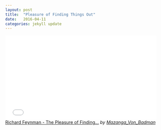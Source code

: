 ```yaml
---
layout: post
title:  "Pleasure of Finding Things Out"
date:   2016-04-11
categories: jekyll update
---
```



<iframe frameborder="0" width="480" height="270" src="//www.dailymotion.com/embed/video/x24gwgc" allowfullscreen></iframe><br /><a href="http://www.dailymotion.com/video/x24gwgc_richard-feynman-the-pleasure-of-finding-things-out_news" target="_blank">Richard Feynman - The Pleasure of Finding...</a> <i>by <a href="http://www.dailymotion.com/Mazanga_Von_Badman" target="_blank">Mazanga_Von_Badman</a></i>

